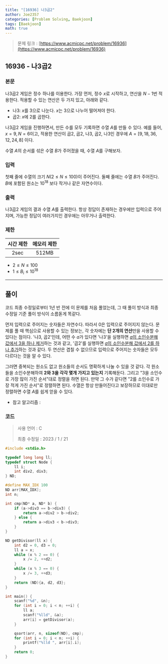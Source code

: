 ```yaml
---
title: "[16936] 나3곱2"
author: Joe2357
categories: [Problem Solving, Baekjoon]
tags: [Baekjoon]
math: true
---
```


> 문제 링크 : [https://www.acmicpc.net/problem/16936](https://www.acmicpc.net/problem/16936)
>



## 16936 - 나3곱2

### 본문

나3곱2 게임은 정수 하나를 이용한다. 가장 먼저, 정수 $x$로 시작하고, 연산을 $N-1$번 적용한다. 적용할 수 있는 연산은 두 가지 있고, 아래와 같다.

- 나3: $x$를 $3$으로 나눈다. $x$는 $3$으로 나누어 떨어져야 한다.
- 곱2: $x$에 $2$를 곱한다.

나3곱2 게임을 진행하면서, 만든 수를 모두 기록하면 수열 $A$를 만들 수 있다. 예를 들어, $x = 9, N = 6$이고, 적용한 연산이 곱2, 곱2, 나3, 곱2, 나3인 경우에 $A = [9, 18, 36, 12, 24, 8]$ 이다.

수열 $A$의 순서를 섞은 수열 $B$가 주어졌을 때, 수열 $A$를 구해보자.




### 입력

첫째 줄에 수열의 크기 $N$($2 \leq N \leq 100$)이 주어진다. 둘째 줄에는 수열 $B$가 주어진다. $B$에 포함된 원소는 $10^{18}$ 보다 작거나 같은 자연수이다.



### 출력

나3곱2 게임의 결과 수열 $A$를 출력한다. 항상 정답이 존재하는 경우에만 입력으로 주어지며, 가능한 정답이 여러가지인 경우에는 아무거나 출력한다.



### 제한

| 시간 제한 | 메모리 제한 |
| :-------: | :---------: |
|   2sec    |    512MB    |

- $2 \leq N \leq 100$
- $1 \leq B_i \leq 10^{18}$

---



## 풀이

코드 최종 수정일로부터 1년 반 전에 이 문제를 처음 풀었는데, 그 때 풀이 방식과 최종 수정일 기준 풀이 방식이 소름돋게 똑같다.

먼저 입력으로 주어지는 숫자들은 자연수다. 따라서 $0$은 입력으로 주어지지 않는다. 문제를 풀 때 핵심으로 사용할 수 있는 정보는, 각 숫자에는 **단 2개의 연산**만을 사용할 수 있다는 점이다. '나3, 곱2'인데, 어떤 수 $a$가 있다면 '나3'을 실행하면 <u>$a$의 소인수분해 값에서 $3$을 하나 제거</u>하는 것과 같고, '곱2'를 실행하면 <u>$a$의 소인수분해 값에서 $2$를 하나 추가</u>하는 것과 같다. 두 연산은 겹칠 수 없으므로 입력으로 주어지는 숫자들은 모두 다르다는 것을 알 수 있다.

그러면 중복되는 원소도 없고 원소들의 순서도 명확하게 나눌 수 있을 것 같다. 각 원소들을 소인수분해하여 **$2$와 $3$을 각각 몇개 가지고 있는지** 기록해둔다. 그리고 "$3$을 소인수로 가장 많이 가진 순서"대로 정렬을 하면 된다. 만약 그 수가 같다면 "$2$를 소인수로 가장 적게 가진 순서"로 정렬하면 된다. 수열은 항상 만들어진다고 보장하므로 이대로만 정렬하면 수열 $A$를 쉽게 얻을 수 있다.


- 참고 알고리즘 : 

  

### 코드

> 사용 언어 : C  
>
> 최종 수정일 : 2023 / 1 / 21

```c
#include <stdio.h>

typedef long long ll;
typedef struct Node {
    ll i;
    int div2, div3;
} ND;

#define MAX_IDX 100
ND arr[MAX_IDX];
int n;

int cmp(ND* a, ND* b) {
    if (a->div3 == b->div3) {
        return a->div2 > b->div2;
    } else {
        return a->div3 < b->div3;
    }
}

ND getDivisor(ll x) {
    int d2 = 0, d3 = 0;
    ll a = x;
    while (x % 2 == 0) {
        x /= 2, ++d2;
    }
    while (x % 3 == 0) {
        x /= 3, ++d3;
    }
    return (ND){a, d2, d3};
}

int main() {
    scanf("%d", &n);
    for (int i = 0; i < n; ++i) {
        ll a;
        scanf("%lld", &a);
        arr[i] = getDivisor(a);
    }

    qsort(arr, n, sizeof(ND), cmp);
    for (int i = 0; i < n; ++i) {
        printf("%lld ", arr[i].i);
    }
    return 0;
}
```

